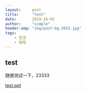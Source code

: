 ```yaml
---
layout:     post
title:      "test"
date:       2019-10-03
author:     "simple"
header-img: "img/post-bg-2015.jpg"
tags:
    - 生活
    - 哈哈
---
```





## test

随便测试一下，23333

[test.ppt](simpleqin.github.io/ppt/test.pdf)
